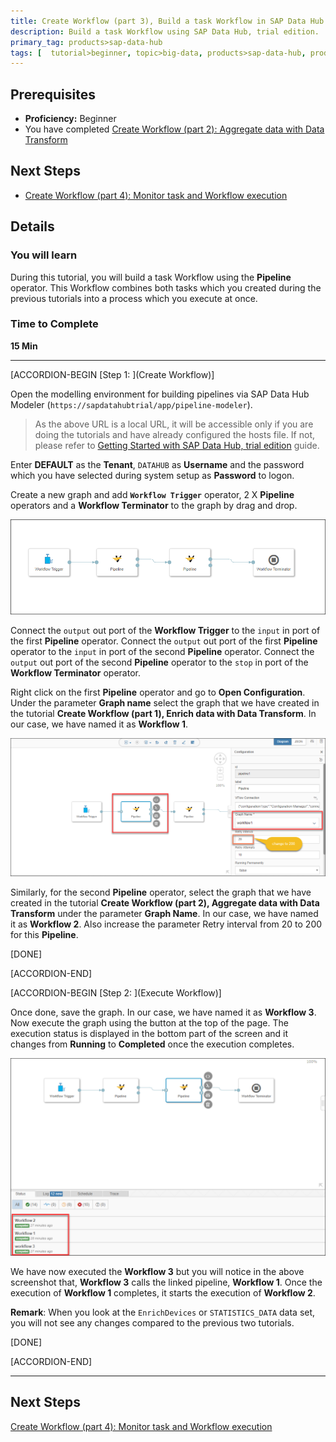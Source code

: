 ```yaml
---
title: Create Workflow (part 3), Build a task Workflow in SAP Data Hub 2
description: Build a task Workflow using SAP Data Hub, trial edition.
primary_tag: products>sap-data-hub
tags: [  tutorial>beginner, topic>big-data, products>sap-data-hub, products>sap-vora ]
---
```


## Prerequisites  
 - **Proficiency:** Beginner
 - You have completed [Create Workflow (part 2): Aggregate data with Data Transform](https://developers.sap.com/germany/tutorials/datahub-trial-v2-workflow-part02.html)

## Next Steps
 - [Create Workflow (part 4): Monitor task and Workflow execution ](https://developers.sap.com/germany/tutorials/datahub-trial-v2-workflow-part04.html)

## Details
### You will learn  
During this tutorial, you will build a task Workflow using the **Pipeline** operator. This Workflow combines both tasks which you created during the previous tutorials into a process which you execute at once.

### Time to Complete
**15 Min**

---

[ACCORDION-BEGIN [Step 1: ](Create Workflow)]

Open the modelling environment for building pipelines via SAP Data Hub Modeler (`https://sapdatahubtrial/app/pipeline-modeler`).

>As the above URL is a local URL, it will be accessible only if you are doing the tutorials and have already configured the hosts file. If not, please refer to [Getting Started with SAP Data Hub, trial edition](https://caldocs.hana.ondemand.com/caldocs/help/Getting_Started_Data_Hub_23.pdf) guide.

Enter **DEFAULT** as the **Tenant**, `DATAHUB` as **Username** and the password which you have selected during system setup as **Password** to logon.

Create a new graph and add **`Workflow Trigger`** operator, 2 X **Pipeline** operators and a **Workflow Terminator** to the graph by drag and drop.

![picture_01](./datahub-trial-v2-workflow-part03_01.png)

Connect the `output` out port of the **Workflow Trigger** to the `input` in port of the first **Pipeline** operator. Connect the `output` out port of the first **Pipeline** operator to the `input` in port of the second **Pipeline** operator. Connect the `output` out port of the second **Pipeline** operator to the `stop` in port of the **Workflow Terminator** operator.

Right click on the first **Pipeline** operator and go to **Open Configuration**. Under the parameter **Graph name** select the graph that we have created in the tutorial **Create Workflow (part 1), Enrich data with Data Transform**. In our case, we have named it as **Workflow 1**.

![picture_03](./datahub-trial-v2-workflow-part03_03.png)

Similarly, for the second **Pipeline** operator, select the graph that we have created in the tutorial **Create Workflow (part 2), Aggregate data with Data Transform** under the parameter **Graph Name**. In our case, we have named it as **Workflow 2**. Also increase the parameter Retry interval from 20 to 200 for this **Pipeline**.

[DONE]

[ACCORDION-END]

[ACCORDION-BEGIN [Step 2: ](Execute Workflow)]

Once done, save the graph. In our case, we have named it as **Workflow 3**. Now execute the graph using the button at the top of the page. The execution status is displayed in the bottom part of the screen and it changes from **Running** to **Completed** once the execution completes.

![picture_02](./datahub-trial-v2-workflow-part03_02.png)

We have now executed the **Workflow 3** but you will notice in the above screenshot that, **Workflow 3** calls the linked pipeline, **Workflow 1**. Once the execution of **Workflow 1** completes, it starts the execution of **Workflow 2**.

**Remark**: When you look at the `EnrichDevices` or `STATISTICS_DATA` data set, you will not see any changes compared to the previous two tutorials.

[DONE]

[ACCORDION-END]

---

## Next Steps
[Create Workflow (part 4): Monitor task and Workflow execution ](https://developers.sap.com/germany/tutorials/datahub-trial-v2-workflow-part04.html)

